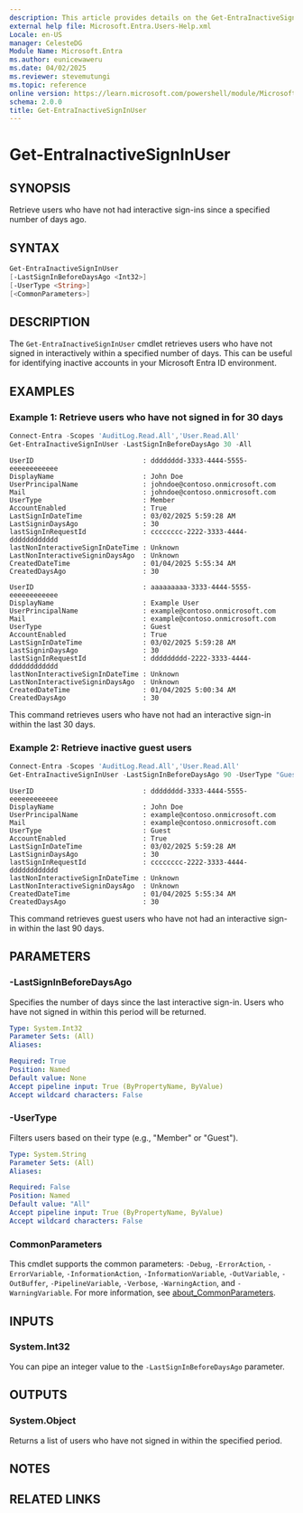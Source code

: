 ```yaml
---
description: This article provides details on the Get-EntraInactiveSignInUser command.
external help file: Microsoft.Entra.Users-Help.xml
Locale: en-US
manager: CelesteDG
Module Name: Microsoft.Entra
ms.author: eunicewaweru
ms.date: 04/02/2025
ms.reviewer: stevemutungi
ms.topic: reference
online version: https://learn.microsoft.com/powershell/module/Microsoft.Entra/Get-EntraInactiveSignInUser
schema: 2.0.0
title: Get-EntraInactiveSignInUser
---
```


# Get-EntraInactiveSignInUser

## SYNOPSIS

Retrieve users who have not had interactive sign-ins since a specified number of days ago.

## SYNTAX

```powershell
Get-EntraInactiveSignInUser 
[-LastSignInBeforeDaysAgo <Int32>]
[-UserType <String>] 
[<CommonParameters>]
```

## DESCRIPTION

The `Get-EntraInactiveSignInUser` cmdlet retrieves users who have not signed in interactively within a specified number of days. This can be useful for identifying inactive accounts in your Microsoft Entra ID environment.

## EXAMPLES

### Example 1: Retrieve users who have not signed in for 30 days

```powershell
Connect-Entra -Scopes 'AuditLog.Read.All','User.Read.All'
Get-EntraInactiveSignInUser -LastSignInBeforeDaysAgo 30 -All
```

```Output
UserID                           : dddddddd-3333-4444-5555-eeeeeeeeeeee
DisplayName                      : John Doe
UserPrincipalName                : johndoe@contoso.onmicrosoft.com
Mail                             : johndoe@contoso.onmicrosoft.com
UserType                         : Member
AccountEnabled                   : True
LastSignInDateTime               : 03/02/2025 5:59:28 AM
LastSigninDaysAgo                : 30
lastSignInRequestId              : cccccccc-2222-3333-4444-dddddddddddd
lastNonInteractiveSignInDateTime : Unknown
LastNonInteractiveSigninDaysAgo  : Unknown
CreatedDateTime                  : 01/04/2025 5:55:34 AM
CreatedDaysAgo                   : 30

UserID                           : aaaaaaaaa-3333-4444-5555-eeeeeeeeeeee
DisplayName                      : Example User
UserPrincipalName                : example@contoso.onmicrosoft.com
Mail                             : example@contoso.onmicrosoft.com
UserType                         : Guest
AccountEnabled                   : True
LastSignInDateTime               : 03/02/2025 5:59:28 AM
LastSigninDaysAgo                : 30
lastSignInRequestId              : ddddddddd-2222-3333-4444-dddddddddddd
lastNonInteractiveSignInDateTime : Unknown
LastNonInteractiveSigninDaysAgo  : Unknown
CreatedDateTime                  : 01/04/2025 5:00:34 AM
CreatedDaysAgo                   : 30
```

This command retrieves users who have not had an interactive sign-in within the last 30 days.

### Example 2: Retrieve inactive guest users

```powershell
Connect-Entra -Scopes 'AuditLog.Read.All','User.Read.All'
Get-EntraInactiveSignInUser -LastSignInBeforeDaysAgo 90 -UserType "Guest"
```

```Output
UserID                           : dddddddd-3333-4444-5555-eeeeeeeeeeee
DisplayName                      : John Doe
UserPrincipalName                : example@contoso.onmicrosoft.com
Mail                             : example@contoso.onmicrosoft.com
UserType                         : Guest
AccountEnabled                   : True
LastSignInDateTime               : 03/02/2025 5:59:28 AM
LastSigninDaysAgo                : 30
lastSignInRequestId              : cccccccc-2222-3333-4444-dddddddddddd
lastNonInteractiveSignInDateTime : Unknown
LastNonInteractiveSigninDaysAgo  : Unknown
CreatedDateTime                  : 01/04/2025 5:55:34 AM
CreatedDaysAgo                   : 30
```

This command retrieves guest users who have not had an interactive sign-in within the last 90 days.

## PARAMETERS

### -LastSignInBeforeDaysAgo

Specifies the number of days since the last interactive sign-in. Users who have not signed in within this period will be returned.

```yaml
Type: System.Int32
Parameter Sets: (All)
Aliases:

Required: True
Position: Named
Default value: None
Accept pipeline input: True (ByPropertyName, ByValue)
Accept wildcard characters: False
```

### -UserType

Filters users based on their type (e.g., "Member" or "Guest").

```yaml
Type: System.String
Parameter Sets: (All)
Aliases:

Required: False
Position: Named
Default value: "All"
Accept pipeline input: True (ByPropertyName, ByValue)
Accept wildcard characters: False
```

### CommonParameters

This cmdlet supports the common parameters: `-Debug`, `-ErrorAction`, `-ErrorVariable`, `-InformationAction`, `-InformationVariable`, `-OutVariable`, `-OutBuffer`, `-PipelineVariable`, `-Verbose`, `-WarningAction`, and `-WarningVariable`. For more information, see [about_CommonParameters](https://go.microsoft.com/fwlink/?LinkID=113216).

## INPUTS

### System.Int32

You can pipe an integer value to the `-LastSignInBeforeDaysAgo` parameter.

## OUTPUTS

### System.Object

Returns a list of users who have not signed in within the specified period.

## NOTES

## RELATED LINKS
